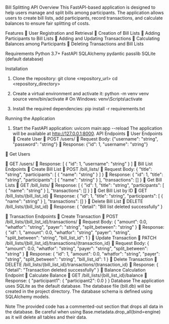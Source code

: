 Bill Splitting API
Overview
This FastAPI-based application is designed to help users manage and split bills among participants. The application allows users to create bill lists, add participants, record transactions, and calculate balances to ensure fair splitting of costs.

Features
	User Registration and Retrieval
	Creation of Bill Lists
	Adding Participants to Bill Lists
	Adding and Updating Transactions
	Calculating Balances among Participants
	Deleting Transactions and Bill Lists

Requirements
Python 3.7+
FastAPI
SQLAlchemy
pydantic
passlib
SQLite (default database)

Installation
1.	Clone the repository:
git clone <repository_url>
cd <repository_directory>

2.	Create a virtual environment and activate it:
python -m venv venv
source venv/bin/activate   # On Windows: venv\Scripts\activate

3.	Install the required dependencies:
pip install -r requirements.txt

Running the Application
1.	Start the FastAPI application:
uvicorn main:app --reload
The application will be available at http://127.0.0.1:8000.
API Endpoints
	User Endpoints
	Create User
	POST /users/
	Request Body:
{"username": "string",
  		"password": "string"}
	Response:
{"id": 1,
"username": "string"}

	Get Users

	GET /users/
	Response:
[
  {
    "id": 1,
    "username": "string"
  }
]
	Bill List Endpoints
	Create Bill List
	POST /bill_lists/
	Request Body:
{
  "title": "string",
  "participants": [
    {
      "name": "string"
    }
  ]
}
	Response:
{
  "id": 1,
  "title": "string",
  "participants": [
    {
      "name": "string"
    }
  ],
  "transactions": []
}
	Get Bill Lists
	GET /bill_lists/
	Response:
[
  {
    "id": 1,
    "title": "string",
    "participants": [
      {
        "name": "string"
      }
    ],
    "transactions": []
  }
]
	Get Bill List by ID
	GET /bill_lists/{bill_list_id}
	Response:
{
  "id": 1,
  "title": "string",
  "participants": [
    {
      "name": "string"
    }
  ],
  "transactions": []
}
	Delete Bill List
	DELETE /bill_lists/{bill_list_id}
	Response:
{
  "detail": "Bill list deleted successfully"
}

	Transaction Endpoints
	Create Transaction
	POST /bill_lists/{bill_list_id}/transactions/
	Request Body:
{
  "amount": 0.0,
  "whatfor": "string",
  "payer": "string",
  "split_between": "string"
}
	Response:
{
  "id": 1,
  "amount": 0.0,
  "whatfor": "string",
  "payer": "string",
  "split_between": "string",
  "bill_list_id": 1
}
	Update Transaction
	PATCH
 /bill_lists/{bill_list_id}/transactions/{transaction_id}
	Request Body:
{
  "amount": 0.0,
  "whatfor": "string",
  "payer": "string",
  "split_between": "string"
}
	Response:
{
  "id": 1,
  "amount": 0.0,
  "whatfor": "string",
  "payer": "string",
  "split_between": "string",
  "bill_list_id": 1
}
	Delete Transaction
	DELETE /bill_lists/{bill_list_id}/transactions/{transaction_id}
	Response:
{
  "detail": "Transaction deleted successfully"
}
	Balance Calculation Endpoint
	Calculate Balance
	GET /bill_lists/{bill_list_id}/balance
	Response:
{
  "participant1": {
    "participant2": 0.0
  }
}
Database
The application uses SQLite as the default database. The database file (bill.db) will be created in the project directory. The database schema is defined using SQLAlchemy models.

Note
The provided code has a commented-out section that drops all data in the database. Be careful when using Base.metadata.drop_all(bind=engine) as it will delete all tables and their data.
